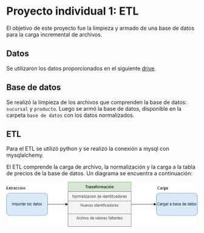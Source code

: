 # Proyecto individual 1: ETL
El objetivo de este proyecto fue la limpieza y armado de una base de datos para la carga incremental de archivos.

## Datos
Se utilizaron los datos proporcionados en el siguiente [drive](https://drive.google.com/drive/folders/1Rsq-HHomPtQwy7RIWQ574wKcf56LiGq1).

## Base de datos
Se realizó la limpieza de los archivos que comprenden la base de datos: `sucursal` y `producto`. Luego se armó la base de datos, disponible en la carpeta `base de datos` con los datos normalizados.

## ETL
Para el ETL se utilizó python y se realizó la conexión a mysql con mysqlalchemy.

El ETL comprende la carga de archivo, la normalización y la carga a la tabla de precios de la base de datos. Un diagrama se encuentra a continuación:

<p align="center">
  <img src="Diagrama.png">
</p>
